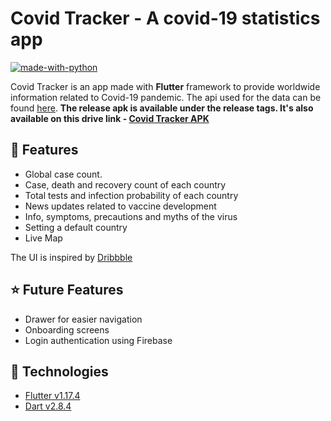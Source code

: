 # Covid Tracker - A covid-19 statistics app

 [![made-with-python](https://img.shields.io/badge/Made%20With-Flutter-blue)](https://flutter.dev/)

Covid Tracker is an app made with **Flutter** framework to provide worldwide information related to Covid-19 pandemic. The api used for the data can be found [here](https://corona.lmao.ninja/docs/). **The release apk is available under the release tags. It's also available on this drive link - [Covid Tracker APK](https://github.com/zaidmukaddam/covid_tracker/releases/download/v1.0.0/app-release.apk)**

## :iphone: Features

  - Global case count.
  - Case, death and recovery count of each country
  - Total tests and infection probability of each country
  - News updates related to vaccine development
  - Info, symptoms, precautions and myths of the virus
  - Setting a default country
  - Live Map

The UI is inspired by [Dribbble](https://dribbble.com/shots/10847147-Coronavirus-Covid-19-Dashboard)

## ⭐ Future Features

  - Drawer for easier navigation
  - Onboarding screens
  - Login authentication using Firebase

## 🚀 Technologies

  - [Flutter v1.17.4](https://storage.googleapis.com/flutter_infra/releases/stable/windows/flutter_windows_1.17.4-stable.zip)
  - [Dart v2.8.4](https://dart.dev/get-dart)
